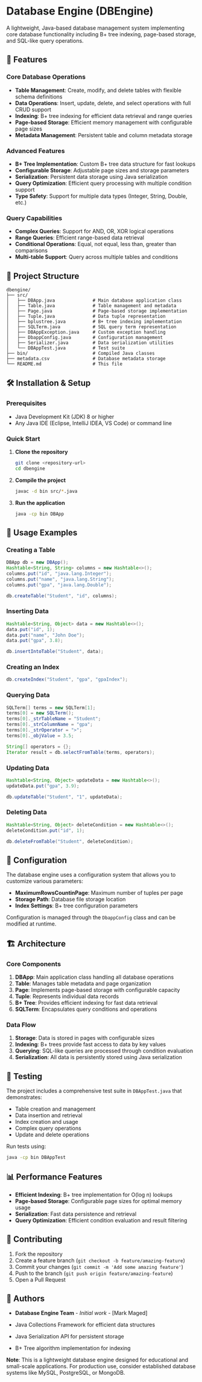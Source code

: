 # Database Engine (DBEngine)

A lightweight, Java-based database management system implementing core database functionality including B+ tree indexing, page-based storage, and SQL-like query operations.

## 🚀 Features

### Core Database Operations
- **Table Management**: Create, modify, and delete tables with flexible schema definitions
- **Data Operations**: Insert, update, delete, and select operations with full CRUD support
- **Indexing**: B+ tree indexing for efficient data retrieval and range queries
- **Page-based Storage**: Efficient memory management with configurable page sizes
- **Metadata Management**: Persistent table and column metadata storage

### Advanced Features
- **B+ Tree Implementation**: Custom B+ tree data structure for fast lookups
- **Configurable Storage**: Adjustable page sizes and storage parameters
- **Serialization**: Persistent data storage using Java serialization
- **Query Optimization**: Efficient query processing with multiple condition support
- **Type Safety**: Support for multiple data types (Integer, String, Double, etc.)

### Query Capabilities
- **Complex Queries**: Support for AND, OR, XOR logical operations
- **Range Queries**: Efficient range-based data retrieval
- **Conditional Operations**: Equal, not equal, less than, greater than comparisons
- **Multi-table Support**: Query across multiple tables and conditions

## 📁 Project Structure

```
dbengine/
├── src/
│   ├── DBApp.java              # Main database application class
│   ├── Table.java              # Table management and metadata
│   ├── Page.java               # Page-based storage implementation
│   ├── Tuple.java              # Data tuple representation
│   ├── bplustree.java          # B+ tree indexing implementation
│   ├── SQLTerm.java            # SQL query term representation
│   ├── DBAppException.java     # Custom exception handling
│   ├── DbappConfig.java        # Configuration management
│   ├── Serializer.java         # Data serialization utilities
│   └── DBAppTest.java          # Test suite
├── bin/                        # Compiled Java classes
├── metadata.csv                # Database metadata storage
└── README.md                   # This file
```

## 🛠️ Installation & Setup

### Prerequisites
- Java Development Kit (JDK) 8 or higher
- Any Java IDE (Eclipse, IntelliJ IDEA, VS Code) or command line

### Quick Start

1. **Clone the repository**
   ```bash
   git clone <repository-url>
   cd dbengine
   ```

2. **Compile the project**
   ```bash
   javac -d bin src/*.java
   ```

3. **Run the application**
   ```bash
   java -cp bin DBApp
   ```

## 📖 Usage Examples

### Creating a Table
```java
DBApp db = new DBApp();
Hashtable<String, String> columns = new Hashtable<>();
columns.put("id", "java.lang.Integer");
columns.put("name", "java.lang.String");
columns.put("gpa", "java.lang.Double");

db.createTable("Student", "id", columns);
```

### Inserting Data
```java
Hashtable<String, Object> data = new Hashtable<>();
data.put("id", 1);
data.put("name", "John Doe");
data.put("gpa", 3.8);

db.insertIntoTable("Student", data);
```

### Creating an Index
```java
db.createIndex("Student", "gpa", "gpaIndex");
```

### Querying Data
```java
SQLTerm[] terms = new SQLTerm[1];
terms[0] = new SQLTerm();
terms[0]._strTableName = "Student";
terms[0]._strColumnName = "gpa";
terms[0]._strOperator = ">";
terms[0]._objValue = 3.5;

String[] operators = {};
Iterator result = db.selectFromTable(terms, operators);
```

### Updating Data
```java
Hashtable<String, Object> updateData = new Hashtable<>();
updateData.put("gpa", 3.9);

db.updateTable("Student", "1", updateData);
```

### Deleting Data
```java
Hashtable<String, Object> deleteCondition = new Hashtable<>();
deleteCondition.put("id", 1);

db.deleteFromTable("Student", deleteCondition);
```

## 🔧 Configuration

The database engine uses a configuration system that allows you to customize various parameters:

- **MaximumRowsCountinPage**: Maximum number of tuples per page
- **Storage Path**: Database file storage location
- **Index Settings**: B+ tree configuration parameters

Configuration is managed through the `DbappConfig` class and can be modified at runtime.

## 🏗️ Architecture

### Core Components

1. **DBApp**: Main application class handling all database operations
2. **Table**: Manages table metadata and page organization
3. **Page**: Implements page-based storage with configurable capacity
4. **Tuple**: Represents individual data records
5. **B+ Tree**: Provides efficient indexing for fast data retrieval
6. **SQLTerm**: Encapsulates query conditions and operations

### Data Flow

1. **Storage**: Data is stored in pages with configurable sizes
2. **Indexing**: B+ trees provide fast access to data by key values
3. **Querying**: SQL-like queries are processed through condition evaluation
4. **Serialization**: All data is persistently stored using Java serialization

## 🧪 Testing

The project includes a comprehensive test suite in `DBAppTest.java` that demonstrates:

- Table creation and management
- Data insertion and retrieval
- Index creation and usage
- Complex query operations
- Update and delete operations

Run tests using:
```bash
java -cp bin DBAppTest
```

## 📊 Performance Features

- **Efficient Indexing**: B+ tree implementation for O(log n) lookups
- **Page-based Storage**: Configurable page sizes for optimal memory usage
- **Serialization**: Fast data persistence and retrieval
- **Query Optimization**: Efficient condition evaluation and result filtering

## 🤝 Contributing

1. Fork the repository
2. Create a feature branch (`git checkout -b feature/amazing-feature`)
3. Commit your changes (`git commit -m 'Add some amazing feature'`)
4. Push to the branch (`git push origin feature/amazing-feature`)
5. Open a Pull Request


## 👥 Authors

- **Database Engine Team** - *Initial work* - [Mark Maged]


- Java Collections Framework for efficient data structures
- Java Serialization API for persistent storage
- B+ Tree algorithm implementation for indexing


**Note**: This is a lightweight database engine designed for educational and small-scale applications. For production use, consider established database systems like MySQL, PostgreSQL, or MongoDB.
